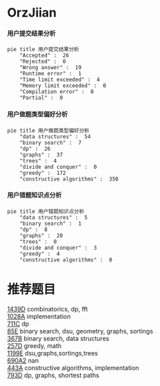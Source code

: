 # OrzJiian

<!-- tabs:start -->



#### **用户提交结果分析**

```mermaid
pie title 用户提交结果分析
    "Accepted" :  26
    "Rejected" :  0
    "Wrong answer" :  19
    "Runtime error" :  1
    "Time limit exceeded" :  4
    "Memory limit exceeded" :  0
    "Compilation error" :  0
    "Partial" :  0
```

#### **用户做题类型偏好分析**

```mermaid
pie title 用户做题类型偏好分析
    "data structures" :  54
    "binary search" :  7
    "dp" :  26
    "graphs" :  37
    "trees" :  4
    "divide and conquer" :  0
    "greedy" :  172
    "constructive algorithms" :  350
```
#### **用户错题知识点分析**

```mermaid
pie title 用户错题知识点分析
    "data structures" :  5
    "binary search" :  1
    "dp" :  8
    "graphs" :  20
    "trees" :  0
    "divide and conquer" :  3
    "greedy" :  4
    "constructive algorithms" :  0
```



<!-- tabs:end -->
# 推荐题目
[1439D](https://codeforces.com/contest/1439/problem/D)		combinatorics,
                        dp,
                        fft		  
[1028A](https://codeforces.com/contest/1028/problem/A)		implementation		  
[711C](https://codeforces.com/contest/711/problem/C)		dp		  
[85E](https://codeforces.com/contest/85/problem/E)		binary search,
                        dsu,
                        geometry,
                        graphs,
                        sortings		  
[367B](https://codeforces.com/contest/367/problem/B)		binary search,
                        data structures		  
[257D](https://codeforces.com/contest/257/problem/D)		greedy,
                        math		  
[1199E](https://codeforces.com/contest/1199/problem/E)		dsu,graphs,sortings,trees		  
[690A2](https://codeforces.com/contest/690A/problem/2)		nan		  
[443A](https://codeforces.com/contest/443/problem/A)		constructive algorithms,
                        implementation		  
[793D](https://codeforces.com/contest/793/problem/D)		dp,
                        graphs,
                        shortest paths		  
